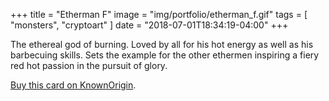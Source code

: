 +++
title = "Etherman F"
image = "img/portfolio/etherman_f.gif"
tags = [ "monsters", "cryptoart" ]
date = "2018-07-01T18:34:19-04:00"
+++

The ethereal god of burning. Loved by all for his hot energy as well as his barbecuing skills. Sets the example for the other ethermen inspiring a fiery red hot passion in the pursuit of glory.

<!--more-->

[Buy this card on KnownOrigin](https://dapp.knownorigin.io/artists-v2/0x39c040b50A13894e19DFbb0aF47ac9bade9926Da/editions/9900).